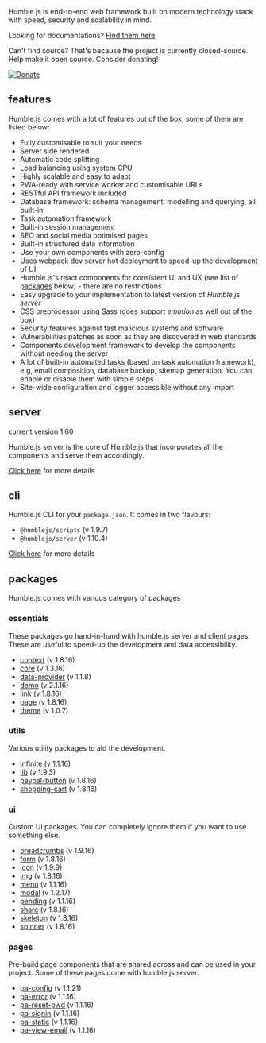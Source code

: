 Humble.js is end-to-end web framework built on modern technology stack with speed, security and scalability in mind.

Looking for documentations? [Find them here](/docs)

Can't find source? That's because the project is currently closed-source. Help make it open source. Consider donating!

[![Donate](https://ghdl.amrayn.com/donate.png?v2)](https://amrayn.com/donate)

## features

Humble.js comes with a lot of features out of the box, some of them are listed below:

* Fully customisable to suit your needs
* Server side rendered
* Automatic code splitting
* Load balancing using system CPU
* Highly scalable and easy to adapt
* PWA-ready with service worker and customisable URLs
* RESTful API framework included
* Database framework: schema management, modelling and querying, all built-in!
* Task automation framework
* Built-in session management
* SEO and social media optimised pages
* Built-in structured data information
* Use your own components with zero-config
* Uses webpack dev server hot deployment to speed-up the development of UI
* Humble.js's react components for consistent UI and UX (see list of [packages](/#packages) below) - there are no restrictions
* Easy upgrade to your implementation to latest version of _Humble.js server_
* CSS preprocessor using Sass (does support _emotion_ as well out of the box)
* Security features against fast malicious systems and software
* Vulnerabilities patches as soon as they are discovered in web standards
* Components development framework to develop the components without needing the server
* A lot of built-in automated tasks (based on task automation framework), e.g, email composition, database backup, sitemap generation. You can enable or disable them with simple steps.
* Site-wide configuration and logger accessible without any import

## server

current version 1.60

Humble.js server is the core of Humble.js that incorporates all the components and serve them accordingly.

[Click here](/server) for more details

## cli

Humble.js CLI for your `package.json`. It comes in two flavours:

* `@humblejs/scripts` (v 1.9.7)
* `@humblejs/server` (v 1.10.4)

[Click here](/cli) for more details

## packages
Humble.js comes with various category of packages

### essentials
These packages go hand-in-hand with humble.js server and client pages. These are useful to speed-up the development and data accessibility.

 * [context](/pkg/context) (v 1.8.16)
 * [core](/pkg/core) (v 1.3.16)
 * [data-provider](/pkg/data-provider) (v 1.1.8)
 * [demo](/pkg/demo) (v 2.1.16)
 * [link](/pkg/link) (v 1.8.16)
 * [page](/pkg/page) (v 1.8.16)
 * [theme](/pkg/theme) (v 1.0.7)

### utils
Various utility packages to aid the development.

 * [infinite](/pkg/infinite) (v 1.1.16)
 * [lib](/pkg/lib) (v 1.9.3)
 * [paypal-button](/pkg/paypal-button) (v 1.8.16)
 * [shopping-cart](/pkg/shopping-cart) (v 1.8.16)

### ui
Custom UI packages. You can completely ignore them if you want to use something else.

 * [breadcrumbs](/pkg/breadcrumbs) (v 1.9.16)
 * [form](/pkg/form) (v 1.8.16)
 * [icon](/pkg/icon) (v 1.9.9)
 * [img](/pkg/img) (v 1.8.16)
 * [menu](/pkg/menu) (v 1.1.16)
 * [modal](/pkg/modal) (v 1.2.17)
 * [pending](/pkg/pending) (v 1.1.16)
 * [share](/pkg/share) (v 1.8.16)
 * [skeleton](/pkg/skeleton) (v 1.8.16)
 * [spinner](/pkg/spinner) (v 1.8.16)

### pages
Pre-build page components that are shared across and can be used in your project. Some of these pages come with humble.js server.

 * [pa-config](/pkg/pa-config) (v 1.1.21)
 * [pa-error](/pkg/pa-error) (v 1.1.16)
 * [pa-reset-pwd](/pkg/pa-reset-pwd) (v 1.1.16)
 * [pa-signin](/pkg/pa-signin) (v 1.1.16)
 * [pa-static](/pkg/pa-static) (v 1.1.16)
 * [pa-view-email](/pkg/pa-view-email) (v 1.1.16)
